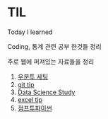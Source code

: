 # TIL
Today I learned

Coding, 통계 관련 공부 한것들 정리

주로 웹에 퍼져있는 자료들을 정리

1. [우분투 세팅](/ubuntu/setting.md)
2. [git tip](/Programming_Computing/Git.md)
3. [Data Science Study](/Programming_Computing/data_science.md)
4. [excel tip](/Programming_Computing/excel사용tip.md)
5. [점프투파이썬](/Jumptopython/jumppython.md)
